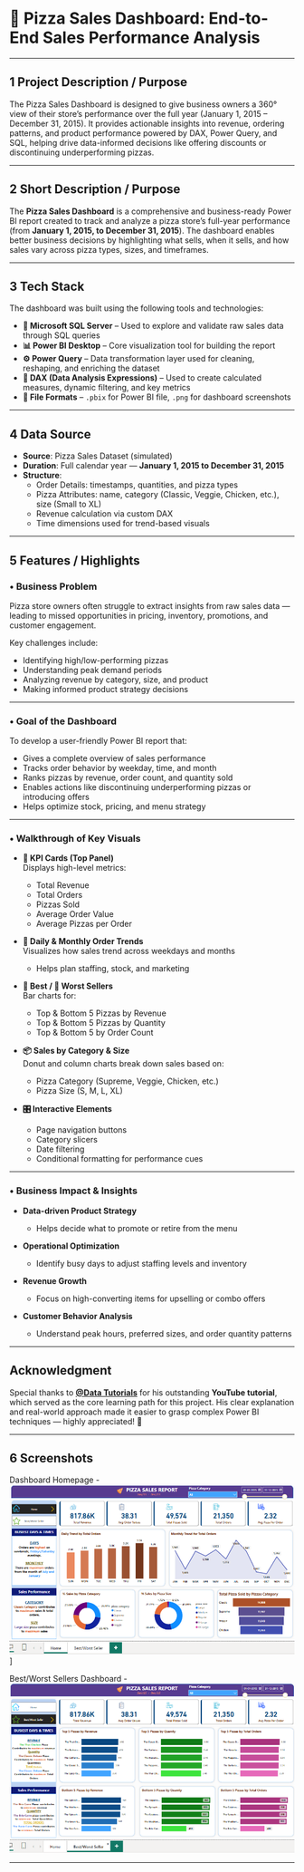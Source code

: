 
# 🍕 Pizza Sales Dashboard: End-to-End Sales Performance Analysis

---

## 1 Project Description / Purpose

The Pizza Sales Dashboard is designed to give business owners a 360° view of their store’s performance over the full year (January 1, 2015 – December 31, 2015). It provides actionable insights into revenue, ordering patterns, and product performance  powered by DAX, Power Query, and SQL, helping drive data-informed decisions like offering discounts or discontinuing underperforming pizzas.

---

## 2 Short Description / Purpose

The **Pizza Sales Dashboard** is a comprehensive and business-ready Power BI report created to track and analyze a pizza store’s full-year performance (from **January 1, 2015, to December 31, 2015**). The dashboard enables better business decisions by highlighting what sells, when it sells, and how sales vary across pizza types, sizes, and timeframes.

---

## 3 Tech Stack

The dashboard was built using the following tools and technologies:

- **🧮 Microsoft SQL Server** – Used to explore and validate raw sales data through SQL queries  
- **📊 Power BI Desktop** – Core visualization tool for building the report  
- **⚙️ Power Query** – Data transformation layer used for cleaning, reshaping, and enriching the dataset  
- **🧠 DAX (Data Analysis Expressions)** – Used to create calculated measures, dynamic filtering, and key metrics  
- **📁 File Formats** – `.pbix` for Power BI file, `.png` for dashboard screenshots  

---

## 4 Data Source

- **Source**: Pizza Sales Dataset (simulated)
- **Duration**: Full calendar year — **January 1, 2015 to December 31, 2015**
- **Structure**:  
  - Order Details: timestamps, quantities, and pizza types  
  - Pizza Attributes: name, category (Classic, Veggie, Chicken, etc.), size (Small to XL)  
  - Revenue calculation via custom DAX  
  - Time dimensions used for trend-based visuals  

---

## 5 Features / Highlights

### • Business Problem

Pizza store owners often struggle to extract insights from raw sales data — leading to missed opportunities in pricing, inventory, promotions, and customer engagement.

Key challenges include:

- Identifying high/low-performing pizzas  
- Understanding peak demand periods  
- Analyzing revenue by category, size, and product  
- Making informed product strategy decisions

---

### • Goal of the Dashboard

To develop a user-friendly Power BI report that:

- Gives a complete overview of sales performance  
- Tracks order behavior by weekday, time, and month  
- Ranks pizzas by revenue, order count, and quantity sold  
- Enables actions like discontinuing underperforming pizzas or introducing offers  
- Helps optimize stock, pricing, and menu strategy  

---

### • Walkthrough of Key Visuals

- **🔢 KPI Cards (Top Panel)**  
  Displays high-level metrics:  
  - Total Revenue  
  - Total Orders  
  - Pizzas Sold  
  - Average Order Value  
  - Average Pizzas per Order  

- **📅 Daily & Monthly Order Trends**  
  Visualizes how sales trend across weekdays and months  
  - Helps plan staffing, stock, and marketing  

- **🥇 Best / 🥄 Worst Sellers**  
  Bar charts for:  
  - Top & Bottom 5 Pizzas by Revenue  
  - Top & Bottom 5 Pizzas by Quantity  
  - Top & Bottom 5 by Order Count  

- **📦 Sales by Category & Size**  
  Donut and column charts break down sales based on:  
  - Pizza Category (Supreme, Veggie, Chicken, etc.)  
  - Pizza Size (S, M, L, XL)

- **🎛 Interactive Elements**  
  - Page navigation buttons  
  - Category slicers  
  - Date filtering  
  - Conditional formatting for performance cues

---

### • Business Impact & Insights

- **Data-driven Product Strategy**  
  - Helps decide what to promote or retire from the menu  

- **Operational Optimization**  
  - Identify busy days to adjust staffing levels and inventory  

- **Revenue Growth**  
  - Focus on high-converting items for upselling or combo offers  

- **Customer Behavior Analysis**  
  - Understand peak hours, preferred sizes, and order quantity patterns  

---

## Acknowledgment

Special thanks to **[@Data Tutorials]([https://www.youtube.com/@swapnjeet](https://www.youtube.com/watch?v=V-s8c6jMRN0&t=1235s))** for his outstanding **YouTube tutorial**, which served as the core learning path for this project. His clear explanation and real-world approach made it easier to grasp complex Power BI techniques — highly appreciated! 🙏

---

## 6 Screenshots

Dashboard Homepage - ![Screenshot1](https://github.com/suki-2001/Pizza-Sales-Dashboard/blob/main/Home%20Dashboard%20PSA.png)]

Best/Worst Sellers Dashboard - ![Screenshot2](https://github.com/suki-2001/Pizza-Sales-Dashboard/blob/main/BestWorst%20Dashboard%20PSA.png)

---
